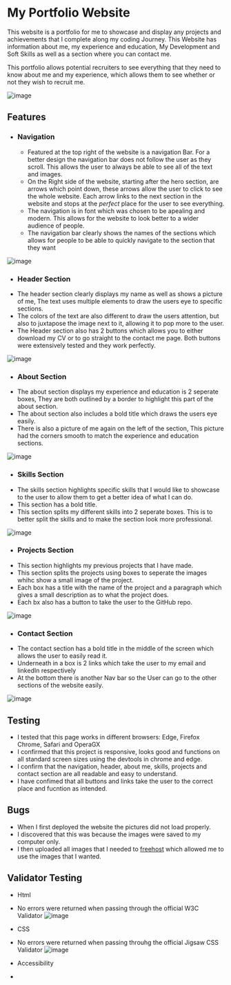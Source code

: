 # My Portfolio Website

This website is a portfolio for me to showcase and display any projects and achievements that I complete along my coding Journey. This Website has information about me, my experience and education, My Development and Soft Skills as well as a section where you can contact me.

This portfolio allows potential recruiters to see everything that they need to know about me and my experience, which allows them to see whether or not they wish to recruit me.

![image](https://github.com/user-attachments/assets/3746d4e6-fb62-49c8-8344-92e7d07eb114)

## Features

- ### Navigation
  - Featured at the top right of the website is a navigation Bar. For a better design the navigation bar does not follow the user as they scroll. This allows the user to always be able to see all of the text and images.
  - On the Right side of the website, starting after the hero section, are arrows which point down, these arrows allow the user to click to see the whole website. Each arrow links to the next section in the website and stops at the _perfect_ place for the user to see   everything.
  - The navigation is in font which was chosen to be apealing and modern. This allows for the website to look better to a wider audience of people.
  - The navigation bar clearly shows the names of the sections which allows for people to be able to quickly navigate to the section that they want

![image](https://github.com/user-attachments/assets/264221d2-b4a1-4a89-a43a-fba6e66975a0)


- ### Header Section
-   The header section clearly displays my name as well as shows a picture of me, The text uses multiple elements to draw the users eye to specific sections.
-   The colors of the text are also different to draw the users attention, but also to juxtapose the image next to it, allowing it to pop more to the user.
-   The Header section also has 2 buttons which allows you to either download my CV or to go straight to the contact me page. Both buttons were extensively tested and they work perfectly.

![image](https://github.com/user-attachments/assets/2b591560-f3ce-4390-a067-bfa97e7b9640)


- ### About Section
-   The about section displays my experience and education is 2 seperate boxes, They are both outlined by a border to highlight this part of the about section.
-   The about section also includes a bold title which draws the users eye easily.
-   There is also a picture of me again on the left of the section, This picture had the corners smooth to match the experience and education sections.
  
![image](https://github.com/user-attachments/assets/61b13ad4-3ced-4722-9840-7a02d8fcb859)


- ### Skills Section
-   The skills section highlights specific skills that I would like to showcase to the user to allow them to get a better idea of what I can do.
-   This section has a bold title.
-   This section splits my different skills into 2 seperate boxes. This is to better split the skills and to make the section look more professional.
  
![image](https://github.com/user-attachments/assets/20e08a87-5c33-4297-8895-d79502cc0afb)

- ### Projects Section
-   This section highlights my previous projects that I have made.
-   This section splits the projects using boxes to seperate the images whihc show a small image of the project.
-   Each box has a title with the name of the project and a paragraph which gives a small description as to what the project does.
-   Each bx also has a button to take the user to the GitHub repo.
  
![image](https://github.com/user-attachments/assets/4aecb312-255d-4b95-ab27-d854356b35e1)


- ### Contact Section
-   The contact section has a bold title in the middle of the screen which allows the user to easily read it.
-   Underneath in a box is 2 links which take the user to my email and linkedIn respectively
-   At the bottom there is another Nav bar so the User can go to the other sections of the website easily.
  
![image](https://github.com/user-attachments/assets/1cedcc93-f6c5-4951-95cd-f6326318e583)


## Testing

 - I tested that this page works in different browsers: Edge, Firefox Chrome, Safari and OperaGX
 - I confirmed that this project is responsive, looks good and functions on all standard screen sizes using the devtools in chrome and edge.
 - I confirm that the navigation, header, about me, skills, projects and contact section are all readable and easy to understand.
 - I have confimed that all buttons and links take the user to the correct place and fucntion as intended.

## Bugs

- When I first deployed the website the pictures did not load properly.
- I discovered that this was because the images were saved to my computer only.
- I then uploaded all images that I needed to [freehost](https://freeimage.host/) which allowed me to use the images that I wanted.

## Validator Testing

- Html
-   No errors were returned when passing through the official W3C Validator
![image](https://github.com/user-attachments/assets/72a646cb-0d4d-4691-b28b-0812ac7f53cb)

- CSS
-   No errors were returned when passing throuhg the official Jigsaw CSS Validator
![image](https://github.com/user-attachments/assets/14a6433f-094b-4030-9b28-562658acfabe)

- Accessibility
-   

